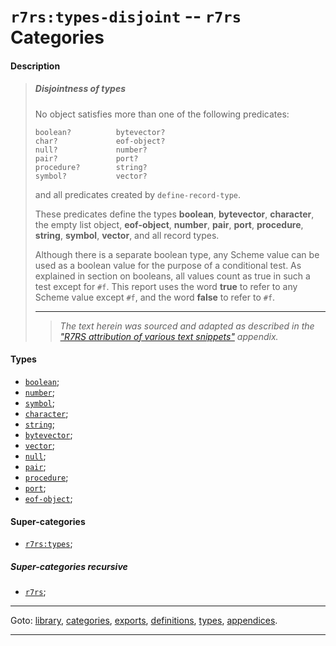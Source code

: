 

<a id='category__r7rs__r7rs_3a_types-disjoint'></a>

# `r7rs:types-disjoint` -- `r7rs` Categories


<a id='category__r7rs__r7rs_3a_types-disjoint__description'></a>

#### Description

> ##### Disjointness of types
> 
> No object satisfies more than one of the following predicates:
> 
> ````
> boolean?          bytevector?
> char?             eof-object?
> null?             number?
> pair?             port?
> procedure?        string?
> symbol?           vector?
> ````
> 
> and all predicates created by `define-record-type`.
> 
> These predicates define the types
> __boolean__, __bytevector__, __character__, the empty list object,
> __eof-object__, __number__, __pair__, __port__, __procedure__, __string__, __symbol__, __vector__,
> and all record types.
> 
> Although there is a separate boolean type,
> any Scheme value can be used as a boolean value for the purpose of a
> conditional test.  As explained in section on booleans, all
> values count as true in such a test except for `#f`.
> This report uses the word __true__ to refer to any
> Scheme value except `#f`, and the word __false__ to refer to
> `#f`.
> 
> 
> ----
> > *The text herein was sourced and adapted as described in the ["R7RS attribution of various text snippets"](../../r7rs/appendices/attribution.md#appendix__r7rs__attribution) appendix.*


<a id='category__r7rs__r7rs_3a_types-disjoint__types'></a>

#### Types

 * [`boolean`](../../r7rs/types/boolean.md#type__r7rs__boolean);
 * [`number`](../../r7rs/types/number.md#type__r7rs__number);
 * [`symbol`](../../r7rs/types/symbol.md#type__r7rs__symbol);
 * [`character`](../../r7rs/types/character.md#type__r7rs__character);
 * [`string`](../../r7rs/types/string.md#type__r7rs__string);
 * [`bytevector`](../../r7rs/types/bytevector.md#type__r7rs__bytevector);
 * [`vector`](../../r7rs/types/vector.md#type__r7rs__vector);
 * [`null`](../../r7rs/types/null.md#type__r7rs__null);
 * [`pair`](../../r7rs/types/pair.md#type__r7rs__pair);
 * [`procedure`](../../r7rs/types/procedure.md#type__r7rs__procedure);
 * [`port`](../../r7rs/types/port.md#type__r7rs__port);
 * [`eof-object`](../../r7rs/types/eof-object.md#type__r7rs__eof-object);


<a id='category__r7rs__r7rs_3a_types-disjoint__super-categories'></a>

#### Super-categories

 * [`r7rs:types`](../../r7rs/categories/r7rs_3a_types.md#category__r7rs__r7rs_3a_types);


<a id='category__r7rs__r7rs_3a_types-disjoint__super-categories-recursive'></a>

##### Super-categories recursive

 * [`r7rs`](../../r7rs/categories/r7rs.md#category__r7rs__r7rs);

----

Goto: [library](../../r7rs/_index.md#library__r7rs), [categories](../../r7rs/categories/_index.md#toc__r7rs__categories), [exports](../../r7rs/exports/_index.md#toc__r7rs__exports), [definitions](../../r7rs/definitions/_index.md#toc__r7rs__definitions), [types](../../r7rs/types/_index.md#toc__r7rs__types), [appendices](../../r7rs/appendices/_index.md#toc__r7rs__appendices).

----

